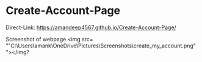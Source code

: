 # Create-Account-Page

Direct-Link: https://amandeep4567.github.io/Create-Account-Page/

Screenshot of webpage
<img src= ""C:\Users\amank\OneDrive\Pictures\Screenshots\create_my_account.png""></img?
